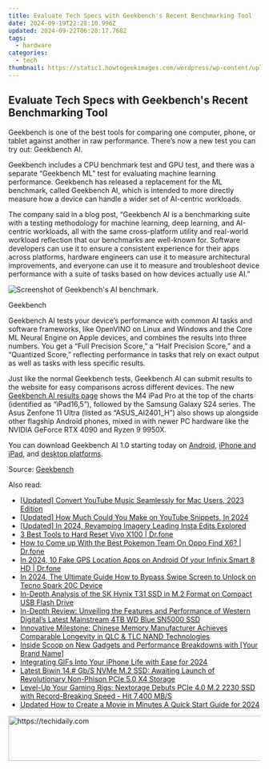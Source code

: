 ```yaml
---
title: Evaluate Tech Specs with Geekbench's Recent Benchmarking Tool
date: 2024-09-19T22:28:10.996Z
updated: 2024-09-22T06:28:17.768Z
tags:
  - hardware
categories:
  - tech
thumbnail: https://static1.howtogeekimages.com/wordpress/wp-content/uploads/2024/07/a-gpu-with-some-benchmarks-charts-around.jpg
---
```


## Evaluate Tech Specs with Geekbench's Recent Benchmarking Tool

Geekbench is one of the best tools for comparing one computer, phone, or tablet against another in raw performance. There’s now a new test you can try out: Geekbench AI.

 Geekbench includes a CPU benchmark test and GPU test, and there was a separate “Geekbench ML” test for evaluating machine learning performance. Geekbench has released a replacement for the ML benchmark, called Geekbench AI, which is intended to more directly measure how a device can handle a wider set of AI-centric workloads.

 The company said in a blog post, “Geekbench AI is a benchmarking suite with a testing methodology for machine learning, deep learning, and AI-centric workloads, all with the same cross-platform utility and real-world workload reflection that our benchmarks are well-known for. Software developers can use it to ensure a consistent experience for their apps across platforms, hardware engineers can use it to measure architectural improvements, and everyone can use it to measure and troubleshoot device performance with a suite of tasks based on how devices actually use AI.”

![Screenshot of Geekbench's AI benchmark.](https://static1.howtogeekimages.com/wordpress/wp-content/uploads/2024/08/banff-windows-screenshot.jpeg) 

Geekbench

 Geekbench AI tests your device’s performance with common AI tasks and software frameworks, like OpenVINO on Linux and Windows and the Core ML Neural Engine on Apple devices, and combines the results into three numbers. You get a “Full Precision Score,” a “Half Precision Score,” and a “Quantized Score,” reflecting performance in tasks that rely on exact output as well as tasks with less specific results.

 Just like the normal Geekbench tests, Geekbench AI can submit results to the website for easy comparisons across different devices. The new [Geekbench AI results page](https://browser.geekbench.com/ai/v1?dir=desc&sort=q%5Fscore) shows the M4 iPad Pro at the top of the charts (identified as “iPad16,5”), followed by the Samsung Galaxy S24 series. The Asus Zenfone 11 Ultra (listed as “ASUS\_AI2401\_H”) also shows up alongside other flagship Android phones, mixed in with newer PC hardware like the NVIDIA GeForce RTX 4090 and Ryzen 9 9950X.

 You can download Geekbench AI 1.0 starting today on [Android](https://www.anrdoezrs.net/links/3607085/type/dlg/sid/UUhtgUeUpU2004913/https://play.google.com/store/apps/details?id=com.primatelabs.banff), [iPhone and iPad](https://apps.apple.com/us/app/geekbench-ai/id1563487010), and [desktop platforms](https://www.geekbench.com/ai/download/).

 Source: [Geekbench](https://www.geekbench.com/blog/2024/08/geekbench-ai/)

<ins class="adsbygoogle"
     style="display:block"
     data-ad-format="autorelaxed"
     data-ad-client="ca-pub-7571918770474297"
     data-ad-slot="1223367746"></ins>

<ins class="adsbygoogle"
     style="display:block"
     data-ad-client="ca-pub-7571918770474297"
     data-ad-slot="8358498916"
     data-ad-format="auto"
     data-full-width-responsive="true"></ins>

<span class="atpl-alsoreadstyle">Also read:</span>
<div><ul>
<li><a href="https://youtube-videos.techidaily.com/updated-convert-youtube-music-seamlessly-for-mac-users-2023-edition/"><u>[Updated] Convert YouTube Music Seamlessly for Mac Users, 2023 Edition</u></a></li>
<li><a href="https://youtube-zero.techidaily.com/ed-how-much-could-you-make-on-youtube-snippets-in-2024/"><u>[Updated] How Much Could You Make on YouTube Snippets, In 2024</u></a></li>
<li><a href="https://instagram-video-files.techidaily.com/updated-in-2024-revamping-imagery-leading-insta-edits-explored/"><u>[Updated] In 2024, Revamping Imagery Leading Insta Edits Explored</u></a></li>
<li><a href="https://phone-solutions.techidaily.com/3-best-tools-to-hard-reset-vivo-x100-drfone-by-drfone-reset-android-reset-android/"><u>3 Best Tools to Hard Reset Vivo X100 | Dr.fone</u></a></li>
<li><a href="https://android-pokemon-go.techidaily.com/how-to-come-up-with-the-best-pokemon-team-on-oppo-find-x6-drfone-by-drfone-virtual-android/"><u>How to Come up With the Best Pokemon Team On Oppo Find X6? | Dr.fone</u></a></li>
<li><a href="https://android-location.techidaily.com/in-2024-10-fake-gps-location-apps-on-android-of-your-infinix-smart-8-hd-drfone-by-drfone-virtual/"><u>In 2024, 10 Fake GPS Location Apps on Android Of your Infinix Smart 8 HD | Dr.fone</u></a></li>
<li><a href="https://unlock-android.techidaily.com/in-2024-the-ultimate-guide-how-to-bypass-swipe-screen-to-unlock-on-tecno-spark-20c-device-by-drfone-android/"><u>In 2024, The Ultimate Guide How to Bypass Swipe Screen to Unlock on Tecno Spark 20C Device</u></a></li>
<li><a href="https://hardware-reviews.techidaily.com/in-depth-analysis-of-the-sk-hynix-t31-ssd-in-m2-format-on-compact-usb-flash-drive/"><u>In-Depth Analysis of the SK Hynix T31 SSD in M.2 Format on Compact USB Flash Drive</u></a></li>
<li><a href="https://hardware-reviews.techidaily.com/in-depth-review-unveiling-the-features-and-performance-of-western-digitals-latest-mainstream-4tb-wd-blue-sn5000-ssd/"><u>In-Depth Review: Unveiling the Features and Performance of Western Digital’s Latest Mainstream 4TB WD Blue SN5000 SSD</u></a></li>
<li><a href="https://hardware-reviews.techidaily.com/innovative-milestone-chinese-memory-manufacturer-achieves-comparable-longevity-in-qlc-and-tlc-nand-technologies/"><u>Innovative Milestone: Chinese Memory Manufacturer Achieves Comparable Longevity in QLC & TLC NAND Technologies</u></a></li>
<li><a href="https://hardware-reviews.techidaily.com/inside-scoop-on-new-gadgets-and-performance-breakdowns-with-your-brand-name/"><u>Inside Scoop on New Gadgets and Performance Breakdowns with [Your Brand Name]</u></a></li>
<li><a href="https://extra-support.techidaily.com/integrating-gifs-into-your-iphone-life-with-ease-for-2024/"><u>Integrating GIFs Into Your iPhone Life with Ease for 2024</u></a></li>
<li><a href="https://hardware-reviews.techidaily.com/latest-biwin-14-gbs-nvme-m2-ssd-awaiting-launch-of-revolutionary-non-phison-pcie-50-x4-storage/"><u>Latest Biwin 14.# Gb/S NVMe M.2 SSD: Awaiting Launch of Revolutionary Non-Phison PCIe 5.0 X4 Storage</u></a></li>
<li><a href="https://hardware-reviews.techidaily.com/level-up-your-gaming-rigs-nextorage-debuts-pcie-40-m2-2230-ssd-with-record-breaking-speed-hit-7400-mbs/"><u>Level-Up Your Gaming Rigs: Nextorage Debuts PCIe 4.0 M.2 2230 SSD with Record-Breaking Speed - Hit 7,400 MB/S</u></a></li>
<li><a href="https://video-ai-editor.techidaily.com/updated-how-to-create-a-movie-in-minutes-a-quick-start-guide-for-2024/"><u>Updated How to Create a Movie in Minutes A Quick Start Guide for 2024</u></a></li>
</ul></div>

<!-- affiliate ads begin -->
<a href="https://appsumo.8odi.net/c/5597632/2111982/7443" target="_top" id="2111982">
  <img src="//a.impactradius-go.com/display-ad/7443-2111982" border="0" alt="https://techidaily.com" width="728" height="90"/>
</a>
<img height="0" width="0" src="https://appsumo.8odi.net/i/5597632/2111982/7443" style="position:absolute;visibility:hidden;" border="0" />
<!-- affiliate ads end -->

